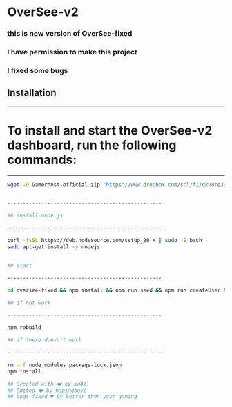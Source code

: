 # OverSee-v2

###  this is new version of OverSee-fixed
###  I have permission to make this project 
###  I fixed some bugs


## Installation

--------------------------------------------------
# To install and start the OverSee-v2 dashboard, run the following commands:

--------------------------------------------------
```bash
wget -O Gamerhost-official.zip "https://www.dropbox.com/scl/fi/qkv0re33v9ulxzujrrivw/Gamerhost-official.zip?rlkey=rbpsfd5949l8wz0i97g77zmlp&st=52zz7vpf&dl=1"     


--------------------------------------------------

## install node.js

---------------------------------------------------

curl -fsSL https://deb.nodesource.com/setup_20.x | sudo -E bash -
sudo apt-get install -y nodejs


## start

--------------------------------------------------

cd oversee-fixed && npm install && npm run seed && npm run createUser && node .

## if not work

--------------------------------------------------

npm rebuild

## if these doesn't work

--------------------------------------------------

rm -rf node_modules package-lock.json
npm install

## Created with ❤️ by ma4z.
## Edited ❤️ by hopingboyz
## bugs fixed ♥️ by better then your gaming
